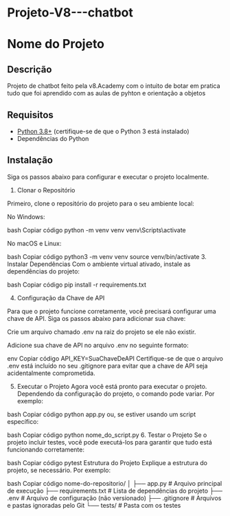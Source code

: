 # Projeto-V8---chatbot
# Nome do Projeto

## Descrição

Projeto de chatbot feito pela v8.Academy com o intuito de botar em pratica tudo que foi aprendido com as aulas de pyhton e orientação a objetos

## Requisitos

- [Python 3.8+](https://www.python.org/downloads/) (certifique-se de que o Python 3 está instalado)
- Dependências do Python

## Instalação

Siga os passos abaixo para configurar e executar o projeto localmente.

1. Clonar o Repositório

Primeiro, clone o repositório do projeto para o seu ambiente local:

No Windows:

bash
Copiar código
python -m venv venv
venv\Scripts\activate

No macOS e Linux:

bash
Copiar código
python3 -m venv venv
source venv/bin/activate
3. Instalar Dependências
Com o ambiente virtual ativado, instale as dependências do projeto:

bash
Copiar código
pip install -r requirements.txt

4. Configuração da Chave de API
   
Para que o projeto funcione corretamente, você precisará configurar uma chave de API. Siga os passos abaixo para adicionar sua chave:

Crie um arquivo chamado .env na raiz do projeto se ele não existir.

Adicione sua chave de API no arquivo .env no seguinte formato:

env
Copiar código
API_KEY=SuaChaveDeAPI
Certifique-se de que o arquivo .env está incluído no seu .gitignore para evitar que a chave de API seja acidentalmente comprometida.

5. Executar o Projeto
Agora você está pronto para executar o projeto. Dependendo da configuração do projeto, o comando pode variar. Por exemplo:

bash
Copiar código
python app.py
ou, se estiver usando um script específico:

bash
Copiar código
python nome_do_script.py
6. Testar o Projeto
Se o projeto incluir testes, você pode executá-los para garantir que tudo está funcionando corretamente:

bash
Copiar código
pytest
Estrutura do Projeto
Explique a estrutura do projeto, se necessário. Por exemplo:

bash
Copiar código
nome-do-repositorio/
│
├── app.py              # Arquivo principal de execução
├── requirements.txt    # Lista de dependências do projeto
├── .env                # Arquivo de configuração (não versionado)
├── .gitignore          # Arquivos e pastas ignoradas pelo Git
└── tests/              # Pasta com os testes
